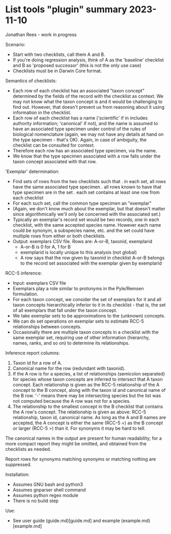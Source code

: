 # List tools "plugin" summary 2023-11-10

Jonathan Rees - work in progress

Scenario:
- Start with two checklists, call them A and B.
- If you're doing regression analysis, think of A as the 'baseline' 
  checklist and B as 'proposed successor' (this is not the only use case)
- Checklists must be in Darwin Core format.

Semantics of checklists:
- Each row of each checklist has an associated "taxon concept"
  determined by the fields of the record with the checklist as context.
  We may not know what the taxon concept is and it would be challenging to find 
  out.  However, that doesn't prevent us from reasoning about it
  using information in the checklist.
- Each row of each checklist has a name ('scientific' if in includes authority 
  information; 'canonical' if not),
  and the name is assumed to have an associated type specimen under
  control of the rules of biological nomenclature (again, we may not have any
  details at hand on the type specimen - that's OK).  Again, in case of 
  ambiguity, the checklist can be consulted for context.
- Therefore each row has an associated type specimen, via the name.
- We know that the type specimen associated with a row falls under
  the taxon concept associated with that row.

'Exemplar' determination:
- Find sets of rows from the two checklists such that
    . in each set, all rows have the same associated type specimen
    . all rows known to have that type specimen are in the set
    . each set contains at least one row from each checklist
- For each such set, call the common type specimen an "exemplar"
- (Again, we don't know much about the exemplar, but that doesn't matter
  since algorithmically we'll only be concerned with the associated set.)
- Typically an exemplar's record set would be two records, one in each
  checklist, with the same accepted species name.  However each name could
  be synonym, a subspecies name, etc. and the set could have multiple
  rows from either or both checklists.
- Output: exemplars CSV file.  Rows are: A-or-B, taxonid, exemplarid
    - A-or-B is 0 for A, 1 for B
    - exemplarid is locally unique to this analysis (not global)
    - A row says that the row given by taxonid in checklist A-or-B belongs
      to the record set associated with the exemplar given by exemplarid

RCC-5 inference:
- Input: exemplars CSV file
- Exemplars play a role similar to protonyms in the Pyle/Remsen formulation.
- For each taxon concept, we consider the set of exemplars for it and all 
  taxon concepts hierarchically inferior to it in its checklist - that is, 
  the set of all exemplars that fall under the taxon concept.
- We take exemplar sets to be approximations to the (unknown) concepts.
- We can do set operations on exemplar sets to estimate RCC-5
  relationships between concepts.
- Occasionally there are multiple taxon concepts 
  in a checklist with the same exemplar set, requiring
  use of other information (hierarchy, names, ranks, and so on)
  to determine its relationships.

Inference report columns:
1. Taxon id for a row of A.
1. Canonical name for the row (redundant with taxonid).
1. If the A row is for a species, a list of relationships (semicolon 
   separated) for species
   whose taxon concepts are inferred to intersect that A taxon concept.
   Each relationship is given as the RCC-5
   relationship of the A concept to the B concept, along
   with the taxon id and canonical name of the B row.
   '-' means there may be intersecting species but the list was not computed 
   because the A row was not for a species.
1. The relationship to the smallest concept in the B checklist
   that contains the A row's concept.  The relationship 
   is given as above: RCC-5 relationship, taxon id, canonical name.
   As long as the A
   and B names are accepted, the A concept is either the same (RCC-5 =)
   as the B concept or larger (RCC-5 >) than it.  For synonyms it may
   be hard to tell.

The canonical names in the output are present for human readability;
for a more compact report they might be omitted, and obtained from the
checklists as needed.

Report rows for synonyms matching synonyms or matching nothing are suppressed.

Installation:
- Assumes GNU bash and python3
- Assumes gnparser shell command
- Assumes python regex module
- There is no build step

Use:
- See user guide (guide.md)[guide.md] and example (example.md)[example.md]

